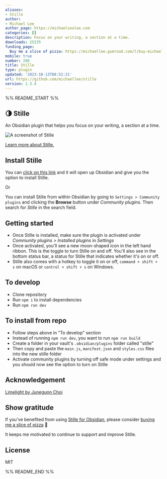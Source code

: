 ```yaml
---
aliases:
- Stille
author:
- Michael Lee
author_page: https://michaelsoolee.com
categories: []
description: Focus on your writing, a section at a time.
downloads: 25235
funding_page:
  Buy me a slice of pizza: https://michaellee.gumroad.com/l/buy-michael-pizza
mobile: true
number: 286
title: Stille
type: plugin
updated: '2023-10-13T08:52:31'
url: https://github.com/michaellee/stille
version: 1.3.4
---
```


%% README_START %%

## 🌗 Stille

An Obsidian plugin that helps you focus on your writing, a section at a time.

![A screenshot of Stille](https://user-images.githubusercontent.com/1329644/197059096-7a3ad259-6fc3-4471-8f0b-e28c551152eb.png)

[Learn more about Stille.](https://michaelsoolee.com/obsidian-focus-plugin-stille/)

## Install Stille
You can [click on this link](https://obsidian.md/plugins?id=obsidian-stille) and it will open up Obsidian and give you the option to install Stille.

Or

You can install Stille from within Obsidian by going to `Settings > Community plugins` and clicking the **Browse** button under *Community plugins*. Then search for *Stille* in the search field.

## Getting started
- Once Stille is installed, make sure the plugin is activated under *Community plugins > Installed plugins* in *Settings*
- Once activated, you'll see a new moon-shaped icon in the left hand ribbon. This is the toggle to turn Stille on and off. You'll also see in the bottom status bar, a status for Stille that indicates whether it's on or off.
- Stille also comes with a hotkey to toggle it on or off, `command + shift + s` on macOS or `control + shift + s` on Windows.

## To develop

- Clone repository
- Run `npm i` to install dependencies
- Run `npm run dev`

## To install from repo

- Follow steps above in "To develop" section
- Instead of running `npm run dev`, you want to run `npm run build`
- Create a folder in your vault's `.obsidian/plugins` folder called "stille"
- Then copy and paste the `main.js`, `manifest.json` and `styles.css` files into the new stille folder
- Activate community plugins by turning off safe mode under settings and you should now see the option to turn on Stille

## Acknowledgement

[Limelight by Junegunn Choi](https://github.com/junegunn/limelight.vim)

## Show gratitude
If you've benefited from using [Stille for Obsidian](https://obsidian.md/plugins?id=obsidian-stille), please consider [buying me a slice of pizza](https://michaellee.gumroad.com/l/buy-michael-pizza) :pizza:

It keeps me motivated to continue to support and improve Stille.

## License

MIT


%% README_END %%